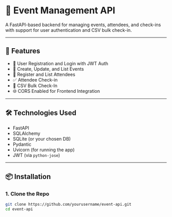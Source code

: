# 🎉 Event Management API

A FastAPI-based backend for managing events, attendees, and check-ins with support for user authentication and CSV bulk check-in.

---

## 🚀 Features

- 🔐 User Registration and Login with JWT Auth
- 📅 Create, Update, and List Events
- 🙋 Register and List Attendees
- ✅ Attendee Check-in
- 📂 CSV Bulk Check-In
- 🌐 CORS Enabled for Frontend Integration

---

## 🛠️ Technologies Used

- FastAPI
- SQLAlchemy
- SQLite (or your chosen DB)
- Pydantic
- Uvicorn (for running the app)
- JWT (via `python-jose`)

---

## 📦 Installation

### 1. Clone the Repo

```bash
git clone https://github.com/yourusername/event-api.git
cd event-api
